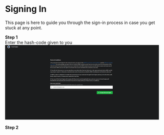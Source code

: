 # Signing In
This page is here to guide you through the sign-in process in case you get stuck at any point.

**Step 1**<br>
Enter the hash-code given to you<br>
![Step 1](images/step-1.png)

**Step 2**
